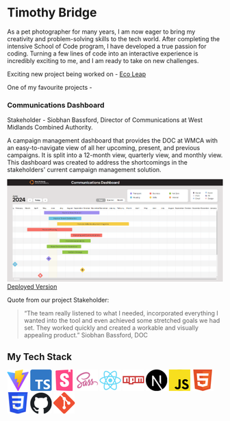 # Timothy Bridge
As a pet photographer for many years, 
I am now eager to bring my creativity and problem-solving skills to the tech world. 
After completing the intensive School of Code program, 
I have developed a true passion for coding. 
Turning a few lines of code into an interactive experience is incredibly exciting to me, 
and I am ready to take on new challenges.

Exciting new project being worked on - [Eco Leap](https://github.com/KelseyBaker262/eco-leap)

One of my favourite projects -

### Communications Dashboard

Stakeholder - Siobhan Bassford, Director of Communications at West Midlands Combined Authority.

A campaign management dashboard that provides the DOC at WMCA with an easy-to-navigate view of all her upcoming,
present, and previous campaigns.
It is split into a 12-month view, quarterly view, and monthly view.
This dashboard was created to address the shortcomings in the stakeholders' current campaign management solution.

![WMCA_ScreenShot](images/WMCA_ScreenShot.png)
[Deployed Version](https://communicationsdashboard-timothyredpandas-projects.vercel.app/)

Quote from our project Stakeholder:

> “The team really listened to what I needed,
> incorporated everything I wanted into the tool
> and even achieved some stretched goals we had set.
> They worked quickly and created a workable and visually
> appealing product.” Siobhan Bassford, DOC



## My Tech Stack

![Vite_Logo](images/Vite.png)
![TypeScript_Logo](images/TypeScript.png)
![StoryBooks_Logo](images/Storybooks.png)
![sass_Logo](images/sass.png)
![sass_Logo](images/React.png)
![NPM_Logo](images/NPM.png)
![Next_Logo](images/Next.png)
![JavaScript_Logo](images/JavaScript.png)
![HTML5_Logo](images/HTML5.png)
![CSS3_Logo](images/CSS3.png)
![GitHub_Logo](images/GitHub.png)
![Git_Logo](images/Git.png)
